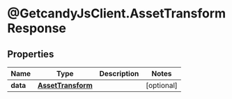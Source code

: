 # @GetcandyJsClient.AssetTransformResponse

## Properties

Name | Type | Description | Notes
------------ | ------------- | ------------- | -------------
**data** | [**AssetTransform**](AssetTransform.md) |  | [optional] 


